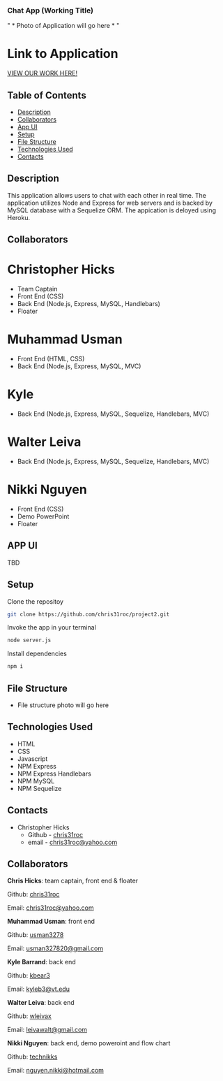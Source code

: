 ### Chat App (Working Title)

" * Photo of Application will go here * "


# Link to Application
[VIEW OUR WORK HERE!]()



## Table of Contents

* [Description](#Description)
* [Collaborators](#Collaborators)
* [App UI](#App-UI)
* [Setup](#Setup)
* [File Structure](#File-Structure)
* [Technologies Used](#Technologies-Used)
* [Contacts](#Contacts)



## Description

This application allows users to chat with each other in real time. The application utilizes Node and Express for web servers and is backed by MySQL database with a Sequelize ORM. The appication is deloyed using Heroku. 



## Collaborators

# Christopher Hicks 
- Team Captain 
- Front End (CSS)
- Back End (Node.js, Express, MySQL, Handlebars)
- Floater

# Muhammad Usman 
- Front End (HTML, CSS)
- Back End (Node.js, Express, MySQL, MVC)

# Kyle 
- Back End (Node.js, Express, MySQL, Sequelize, Handlebars, MVC)

# Walter Leiva 
- Back End (Node.js, Express, MySQL, Sequelize, Handlebars, MVC)

# Nikki Nguyen 
- Front End (CSS)
- Demo PowerPoint
- Floater



## APP UI

TBD



## Setup

Clone the repositoy 
```bash 
git clone https://github.com/chris31roc/project2.git
```

Invoke the app in your terminal
```bash
node server.js
```

Install dependencies
```bash
npm i
```



## File Structure

- File structure photo will go here



## Technologies Used

- HTML
- CSS
- Javascript
- NPM Express
- NPM Express Handlebars
- NPM MySQL
- NPM Sequelize



## Contacts

- Christopher Hicks
    * Github - [chris31roc](https://github.com/chris31roc)
    * email - chris31roc@yahoo.com


## Collaborators
**Chris Hicks**: team captain, front end & floater

Github: [chris31roc](https://github.com/chris31roc)

Email: chris31roc@yahoo.com

**Muhammad Usman**: front end

Github: [usman3278](https://github.com/usman3278)

Email: usman327820@gmail.com

**Kyle Barrand**: back end

Github: [kbear3](https://github.com/kbear3)

Email: kyleb3@vt.edu

**Walter Leiva**: back end
   
Github: [wleivax](https://github.com/wleivax)

Email: leivawalt@gmail.com

**Nikki Nguyen**: back end, demo poweroint and flow chart 
   
Github: [technikks](https://github.com/technikks)

Email: nguyen.nikki@hotmail.com

